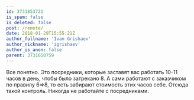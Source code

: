 ```yaml
---
id: 3731853721
is_spam: false
is_deleted: false
post: /remote/
date: 2018-01-29T15:55:21Z
author_fullname: 'Ivan Grishaev'
author_nickname: 'igrishaev'
author_is_anon: false
parent: 3731650759
---
```


<p>Все понятно. Это посредники, которые заставят вас работать 10-11 часов в день, чтобы было затрекано 8. А сами работают с заказчиком по правилу 6=&gt;8, то есть забирают стоимость этих часов себе. Отсюда такой контроль. Никогда не работайте с посредниками.</p>
